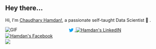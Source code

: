 ## Hey there...

Hi, I'm [Chaudhary Hamdan!](https://www.linkedin.com/in/chaudhary-hamdan-34ab5b1a6/), a passionate self-taught Data Scientist 🚀 .

  <img align="left" alt="GIF" src="https://raw.githubusercontent.com/hamdan-codes/hamdan-codes/master/tenor.gif" width="200px" />
  

<a href="https://twitter.com/bright_hamdan">
  <img align="center" alt="Chaudhary Hamdan | Twitter" width="22px" src="Assets/twitter.png" />
</a>
<a href="https://www.linkedin.com/in/chaudhary-hamdan-34ab5b1a6/">
  <img align="center" alt="Hamdan's LinkedIN" width="22px" src="https://raw.githubusercontent.com/peterthehan/peterthehan/master/assets/linkedin.svg" />
</a>
<a href="https://www.facebook.com/chaudhary.hamdan.58">
  <img align="center" alt="Hamdan's Facebook" width="22px" src="https://raw.githubusercontent.com/peterthehan/peterthehan/master/assets/facebook.svg" />
</a>

<br />

<img align="center" src="https://github-readme-stats.vercel.app/api/top-langs/?username=hamdan-codes&theme=dark&show_icons=true" >
